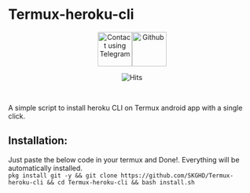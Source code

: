 # Termux-heroku-cli
<center>
 <a href="https://t.me/skghd1"><img src='https://upload.wikimedia.org/wikipedia/commons/8/82/Telegram_logo.svg' height="70" alt="Contact using Telegram"/></a><a href="https://github.com/SKGHD/Termux-heroku-cli/"><img src='https://upload.wikimedia.org/wikipedia/commons/thumb/9/95/Font_Awesome_5_brands_github.svg/800px-Font_Awesome_5_brands_github.svg.png' height="70" alt="Github"/></a>

![Hits](https://hitcounter.pythonanywhere.com/count/tag.svg?url=https%3A%2F%2Fgithub.com%2FSKGHD%2FTermux-heroku-cli)
</center>
<br>

 A simple script to install heroku CLI on Termux android app with a single click. 

## Installation:
Just paste the below code in your termux and Done!. Everything will be automatically installed. <br>
```pkg install git -y && git clone https://github.com/SKGHD/Termux-heroku-cli && cd Termux-heroku-cli && bash install.sh```
